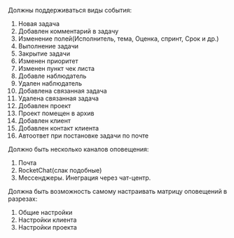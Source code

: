 Должны поддерживаться виды события:

1. Новая задача
2. Добавлен комментарий в задачу
3. Изменение полей(Исполнитель, тема, Оценка, спринт, Срок и др.)
4. Выполнение задачи
5. Закрытие задачи
6. Изменен приоритет
7. Изменен пункт чек листа
8. Добавле наблюдатель
9. Удален наблюдатель
10. Добавлена связанная задача
11. Удалена связанная задача
12. Добавлен проект
13. Проект помещен в архив
14. Добавлен клиент
15. Добавлен контакт клиента
16. Автоответ при постановке задачи по почте


Должно быть несколько каналов оповещения:

1. Почта
2. RocketChat(слак подобные)
3. Мессенджеры. Инеграция через чат-центр. 


Должна быть возможность самому настраивать матрицу оповещений в разрезах:

1. Общие настройки
2. Настройки клиента
2. Настройки проекта